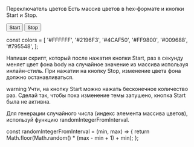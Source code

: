 
Переключатель цветов
Есть массив цветов в hex-формате и кнопки Start и Stop.

<button type="button" data-action="start">Start</button>
<button type="button" data-action="stop">Stop</button>

const colors = [
  '#FFFFFF',
  '#2196F3',
  '#4CAF50',
  '#FF9800',
  '#009688',
  '#795548',
];

Напиши скрипт, который после нажатия кнопки Start, раз в секунду меняет цвет фона body на случайное значение из массива используя инлайн-стиль. При нажатии на кнопку Stop, изменение цвета фона должно останавливаться.

warning Учти, на кнопку Start можно нажать бесконечное количество раз. Сделай так, чтобы пока изменение темы запушено, кнопка Start была не активна.

Для генерации случайного числа (индекс элемента массива цветов), используй функцию randomIntegerFromInterval.

const randomIntegerFromInterval = (min, max) => {
  return Math.floor(Math.random() * (max - min + 1) + min);
};